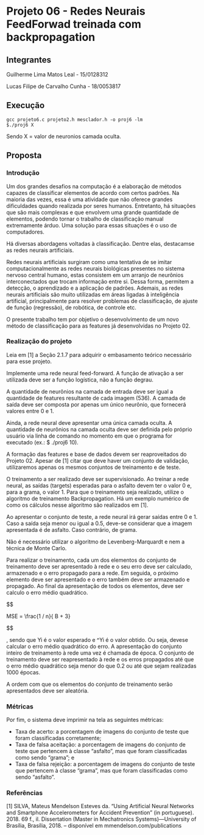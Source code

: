 # Projeto 06 - Redes Neurais FeedForwad treinada com backpropagation

## Integrantes

Guilherme Lima Matos Leal - 15/0128312

Lucas Filipe de Carvalho Cunha - 18/0053817

## Execução 
```
gcc projeto6.c projeto2.h mesclador.h -o proj6 -lm
$./proj6 X
```
Sendo X = valor de neuronios camada oculta.

## Proposta

### Introdução

Um dos grandes desafios na computação é a elaboração de métodos
capazes de classificar elementos de acordo com certos padrões. Na
maioria das vezes, essa é uma atividade que não oferece grandes
dificuldades quando realizada por seres humanos. Entretanto, há
situações que são mais complexas e que envolvem uma grande
quantidade de elementos, podendo tornar o trabalho de classificação
manual extremamente árduo. Uma solução para essas situações é o uso
de computadores.

Há diversas abordagens voltadas à classificação. Dentre elas, destacamse
as redes neurais artificiais.

Redes neurais artificiais surgiram como uma tentativa de se imitar
computacionalmente as redes neurais biológicas presentes no sistema
nervoso central humano, estas consistem em um arranjo de neurônios
interconectados que trocam informação entre si. Dessa forma, permitem
a detecção, o aprendizado e a aplicação de padrões. Ademais, as redes
neurais artificiais são muito utilizadas em áreas ligadas à inteligência
artificial, principalmente para resolver problemas de classificação, de
ajuste de função (regressão), de robótica, de controle etc.

O presente trabalho tem por objetivo o desenvolvimento de um novo
método de classificação para as features já desenvolvidas no Projeto 02.

### Realização do projeto

Leia em [1] a Seção 2.1.7 para adquirir o embasamento teórico
necessário para esse projeto.

Implemente uma rede neural feed-forward. A função de ativação a ser
utilizada deve ser a função logística, não a função degrau.

A quantidade de neurônios na camada de entrada deve ser igual a
quantidade de features resultante de cada imagem (536). A camada de
saída deve ser composta por apenas um único neurônio, que fornecerá
valores entre 0 e 1.

Ainda, a rede neural deve apresentar uma única camada oculta. A
quantidade de neurônios na camada oculta deve ser definida pelo próprio
usuário via linha de comando no momento em que o programa for
executado (ex.: $ ./proj6 10).

A formação das features e base de dados devem ser reaproveitados do
Projeto 02. Apesar de [1] citar que deve haver um conjunto de validação,
utilizaremos apenas os mesmos conjuntos de treinamento e de teste.

O treinamento a ser realizado deve ser supervisionado. Ao treinar a rede
neural, as saídas (targets) esperadas para o asfalto devem ter o valor 0
e, para a grama, o valor 1. Para que o treinamento seja realizado, utilize
o algoritmo de treinamento Backpropagation. Há um exemplo numérico
de como os cálculos nesse algoritmo são realizados em [1].

Ao apresentar o conjunto de teste, a rede neural irá gerar saídas entre 0
e 1. Caso a saída seja menor ou igual a 0.5, deve-se considerar que a
imagem apresentada é de asfalto. Caso contrário, de grama.

Não é necessário utilizar o algoritmo de Levenberg-Marquardt e nem a
técnica de Monte Carlo.

Para realizar o treinamento, cada um dos elementos do conjunto de
treinamento deve ser apresentado à rede e o seu erro deve ser calculado,
armazenado e o erro propagado para a rede. Em seguida, o próximo
elemento deve ser apresentado e o erro também deve ser armazenado e
propagado. Ao final da apresentação de todos os elementos, deve ser
calculo o erro médio quadrático.

$$

MSE = \frac{1 / n}{ B + 3}

$$

, sendo que Yi é o valor esperado e ^Yi é o valor obtido. Ou seja, devese
calcular o erro médio quadrático do erro. A apresentação do conjunto
inteiro de treinamento à rede uma vez é chamada de época. O conjunto
de treinamento deve ser reapresentado à rede e os erros propagados até
que o erro médio quadrático seja menor do que 0.2 ou até que sejam 
realizadas 1000 épocas.

A ordem com que os elementos do conjunto de treinamento serão
apresentados deve ser aleatória.

### Métricas

Por fim, o sistema deve imprimir na tela as seguintes métricas:
* Taxa de acerto: a porcentagem de imagens do conjunto de teste
que foram classificadas corretamente;
* Taxa de falsa aceitação: a porcentagem de imagens do conjunto de
teste que pertencem à classe “asfalto”, mas que foram classificadas
como sendo “grama”; e
* Taxa de falsa rejeição: a porcentagem de imagens do conjunto de
teste que pertencem à classe “grama”, mas que foram classificadas
como sendo “asfalto”.

### Referências
[1] SILVA, Mateus Mendelson Esteves da. “Using Artificial Neural Networks and
Smartphone Accelerometers for Accident Prevention” (in portuguese). 2018. 69
f., il. Dissertation (Master in Mechatronics Systems)—University of Brasília,
Brasília, 2018. – disponível em mmendelson.com/publications



